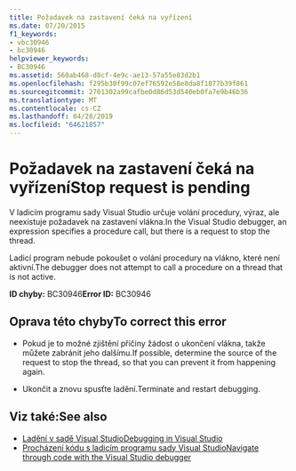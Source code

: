 ```yaml
---
title: Požadavek na zastavení čeká na vyřízení
ms.date: 07/20/2015
f1_keywords:
- vbc30946
- bc30946
helpviewer_keywords:
- BC30946
ms.assetid: 560ab468-d8cf-4e9c-ae13-57a55e83d2b1
ms.openlocfilehash: f295b30f99c07ef76592e58e8da8f1877b39f861
ms.sourcegitcommit: 2701302a99cafbe0d86d53d540eb0fa7e9b46b36
ms.translationtype: MT
ms.contentlocale: cs-CZ
ms.lasthandoff: 04/28/2019
ms.locfileid: "64621857"
---
```

# <a name="stop-request-is-pending"></a><span data-ttu-id="2231a-102">Požadavek na zastavení čeká na vyřízení</span><span class="sxs-lookup"><span data-stu-id="2231a-102">Stop request is pending</span></span>
<span data-ttu-id="2231a-103">V ladicím programu sady Visual Studio určuje volání procedury, výraz, ale neexistuje požadavek na zastavení vlákna.</span><span class="sxs-lookup"><span data-stu-id="2231a-103">In the Visual Studio debugger, an expression specifies a procedure call, but there is a request to stop the thread.</span></span>  
  
 <span data-ttu-id="2231a-104">Ladicí program nebude pokoušet o volání procedury na vlákno, které není aktivní.</span><span class="sxs-lookup"><span data-stu-id="2231a-104">The debugger does not attempt to call a procedure on a thread that is not active.</span></span>  
  
 <span data-ttu-id="2231a-105">**ID chyby:** BC30946</span><span class="sxs-lookup"><span data-stu-id="2231a-105">**Error ID:** BC30946</span></span>  
  
## <a name="to-correct-this-error"></a><span data-ttu-id="2231a-106">Oprava této chyby</span><span class="sxs-lookup"><span data-stu-id="2231a-106">To correct this error</span></span>  
  
- <span data-ttu-id="2231a-107">Pokud je to možné zjištění příčiny žádost o ukončení vlákna, takže můžete zabránit jeho dalšímu.</span><span class="sxs-lookup"><span data-stu-id="2231a-107">If possible, determine the source of the request to stop the thread, so that you can prevent it from happening again.</span></span>  
  
- <span data-ttu-id="2231a-108">Ukončit a znovu spusťte ladění.</span><span class="sxs-lookup"><span data-stu-id="2231a-108">Terminate and restart debugging.</span></span>  
  
## <a name="see-also"></a><span data-ttu-id="2231a-109">Viz také:</span><span class="sxs-lookup"><span data-stu-id="2231a-109">See also</span></span>

- [<span data-ttu-id="2231a-110">Ladění v sadě Visual Studio</span><span class="sxs-lookup"><span data-stu-id="2231a-110">Debugging in Visual Studio</span></span>](/visualstudio/debugger/debugging-in-visual-studio)
- [<span data-ttu-id="2231a-111">Procházení kódu s ladicím programu sady Visual Studio</span><span class="sxs-lookup"><span data-stu-id="2231a-111">Navigate through code with the Visual Studio debugger</span></span>](/visualstudio/debugger/navigating-through-code-with-the-debugger)
